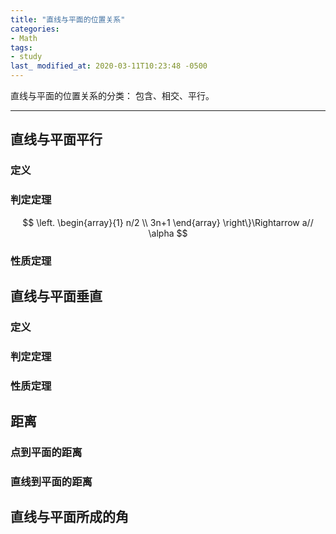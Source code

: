 ```yaml
---
title: "直线与平面的位置关系"
categories:
- Math
tags:
- study
last_ modified_at: 2020-03-11T10:23:48 -0500
---
```


直线与平面的位置关系的分类：
包含、相交、平行。

***

## 直线与平面平行

### 定义

### 判定定理

$$ 
\left. \begin{array}{1} n/2 \\ 3n+1 \end{array} \right\}\Rightarrow a// \alpha
$$

### 性质定理

## 直线与平面垂直

### 定义
### 判定定理
### 性质定理

## 距离
### 点到平面的距离
### 直线到平面的距离

## 直线与平面所成的角
